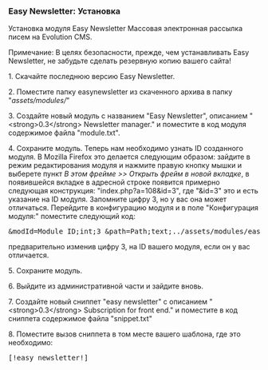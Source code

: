 
<meta http-equiv="Content-Type" content="text/html; charset=utf-8">
<h3>Easy Newsletter: Установка </h3> 
Установка модуля Easy Newsletter Массовая электронная рассылка писем на Evolution CMS.	
<br>
<p><span class="text-bold">Примечание:</span> В целях безопасности, прежде, чем устанавливать Easy Newsletter, не забудьте сделать резервную копию вашего сайта!</p>
<p>1. Скачайте последнюю версию <span class="text-bold">Easy Newsletter</span>.</p>
<p>2. Поместите папку <span class="text-bold">easynewsletter</span> из скаченного архива в папку "<em><span class="text-bold">assets/modules/</span></em>"</p>
<p>3. Создайте новый модуль с названием "<span class="text-bold">Easy Newsletter</span>", описанием "<span class="text-bold">&lt;strong&gt;0.3&lt;/strong&gt; Newsletter manager.</span>" и поместите в код модуля содержимое файла "<span class="text-bold">module.txt</span>".</p>
<p>4. Сохраните модуль. Теперь нам необходимо узнать <span class="text-bold">ID</span> созданного модуля. В Mozilla Firefox это делается следующим образом: зайдите в режим редактирования модуля и нажмите правую кнопку мышки и выберете пункт <em><span class="text-bold">В этом фрейме &gt;&gt; Открыть фрейм в новой вкладке</span></em>, в появившейся вкладке в адресной строке появится примерно следующая конструкция: "<span class="text-bold">index.php?a=108&id=3</span>", где "<span class="text-bold">&id=3</span>" это и есть указание на ID модуля. Запомните цифру 3, но у вас она может отличаться. Перейдите в конфигурацию модуля и в поле "<span class="text-bold">Конфигурация модуля:</span>" поместите следующий код:</p>
<pre class="brush: html;">&modId=Module ID;int;3 &path=Path;text;../assets/modules/easynewsletter/</pre>
<p>предварительно изменив цифру <span class="text-bold">3</span>, на <span class="text-bold">ID</span> вашего модуля, если он у вас отличается.</p>
<p>5. Сохраните модуль.</p>
<p>6. Выйдите из административной части и зайдите вновь.</p>
<p>7. Создайте новый сниппет "<span class="text-bold">easy newsletter</span>" с описанием "<span class="text-bold">&lt;strong&gt;0.3&lt;/strong&gt; Subscription for front end.</span>" и поместите в код сниппета содержимое файла "<span class="text-bold">snippet.txt</span>"</p>
<p>8. Поместите вызов сниппета в том месте вашего шаблона, где это необходимо:</p>
<pre class="brush: html;">[!easy newsletter!]</pre>